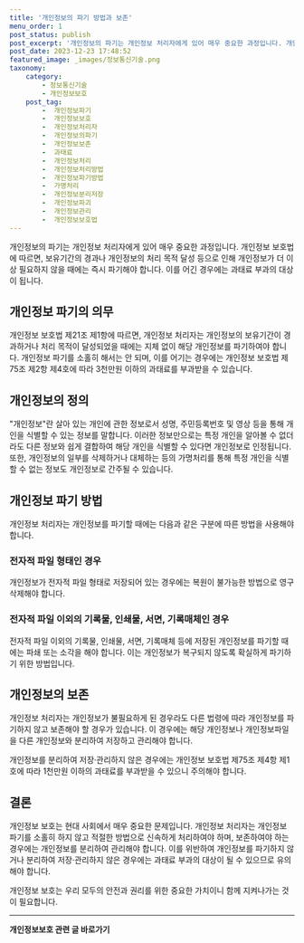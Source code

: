 ```yaml
---
title: '개인정보의 파기 방법과 보존'
menu_order: 1
post_status: publish
post_excerpt: '개인정보의 파기는 개인정보 처리자에게 있어 매우 중요한 과정입니다. 개인정보 보호법에 따르면, 보유기간의 경과나 개인정보의 처리 목적 달성 등으로 인해 개인정보가 더 이상 필요하지 않을 때에는 즉시 파기해야 합니다. 이를 어긴 경우에는 과태료 부과의 대상이 됩니다.'
post_date: 2023-12-23 17:48:52
featured_image: _images/정보통신기술.png
taxonomy:
    category:
        - 정보통신기술
        - 개인정보보호
    post_tag:
        -  개인정보파기
        -  개인정보보호
        -  개인정보처리자
        -  개인정보의파기
        -  개인정보보존
        -  과태료
        -  개인정보처리
        -  개인정보처리방법
        -  개인정보파기방법
        -  가명처리
        -  개인정보분리저장
        -  개인정보파괴
        -  개인정보관리
        -  개인정보보호법
---
```



개인정보의 파기는 개인정보 처리자에게 있어 매우 중요한 과정입니다. 개인정보 보호법에 따르면, 보유기간의 경과나 개인정보의 처리 목적 달성 등으로 인해 개인정보가 더 이상 필요하지 않을 때에는 즉시 파기해야 합니다. 이를 어긴 경우에는 과태료 부과의 대상이 됩니다.

## 개인정보 파기의 의무

개인정보 보호법 제21조 제1항에 따르면, 개인정보 처리자는 개인정보의 보유기간이 경과하거나 처리 목적이 달성되었을 때에는 지체 없이 해당 개인정보를 파기하여야 합니다. 개인정보 파기를 소홀히 해서는 안 되며, 이를 어기는 경우에는 개인정보 보호법 제75조 제2항 제4호에 따라 3천만원 이하의 과태료를 부과받을 수 있습니다.

## 개인정보의 정의

"개인정보"란 살아 있는 개인에 관한 정보로서 성명, 주민등록번호 및 영상 등을 통해 개인을 식별할 수 있는 정보를 말합니다. 이러한 정보만으로는 특정 개인을 알아볼 수 없더라도 다른 정보와 쉽게 결합하여 해당 개인을 식별할 수 있다면 개인정보로 인정됩니다. 또한, 개인정보의 일부를 삭제하거나 대체하는 등의 가명처리를 통해 특정 개인을 식별할 수 없는 정보도 개인정보로 간주될 수 있습니다.

## 개인정보 파기 방법

개인정보 처리자는 개인정보를 파기할 때에는 다음과 같은 구분에 따른 방법을 사용해야 합니다.

### 전자적 파일 형태인 경우

개인정보가 전자적 파일 형태로 저장되어 있는 경우에는 복원이 불가능한 방법으로 영구 삭제해야 합니다.

### 전자적 파일 이외의 기록물, 인쇄물, 서면, 기록매체인 경우

전자적 파일 이외의 기록물, 인쇄물, 서면, 기록매체 등에 저장된 개인정보를 파기할 때에는 파쇄 또는 소각을 해야 합니다. 이는 개인정보가 복구되지 않도록 확실하게 파기하기 위한 방법입니다.

## 개인정보의 보존

개인정보 처리자는 개인정보가 불필요하게 된 경우라도 다른 법령에 따라 개인정보를 파기하지 않고 보존해야 할 경우가 있습니다. 이 경우에는 해당 개인정보나 개인정보파일을 다른 개인정보와 분리하여 저장하고 관리해야 합니다.

개인정보를 분리하여 저장·관리하지 않은 경우에는 개인정보 보호법 제75조 제4항 제1호에 따라 1천만원 이하의 과태료를 부과받을 수 있으니 주의해야 합니다.

## 결론

개인정보 보호는 현대 사회에서 매우 중요한 문제입니다. 개인정보 처리자는 개인정보 파기를 소홀히 하지 않고 적절한 방법으로 신속하게 처리하여야 하며, 보존하여야 하는 경우에는 개인정보를 분리하여 관리해야 합니다. 이를 위반하여 개인정보를 파기하지 않거나 분리하여 저장·관리하지 않은 경우에는 과태료 부과의 대상이 될 수 있으므로 유의해야 합니다.

개인정보 보호는 우리 모두의 안전과 권리를 위한 중요한 가치이니 함께 지켜나가는 것이 필요합니다.

<!-- wp:separator -->
<hr class="wp-block-separator has-alpha-channel-opacity"/>
<!-- /wp:separator -->

<!-- wp:group {"backgroundColor":"base","layout":{"type":"constrained"}} -->
<div class="wp-block-group has-base-background-color has-background"><!-- wp:paragraph {"align":"center","fontSize":"medium"} -->
<p class="has-text-align-center has-large-font-size"><strong>개인정보보호 관련 글 바로가기</strong></p>
<!-- /wp:paragraph -->


<!-- wp:latest-posts
{"categories":[{"id":35067,"count":19,"description":"","link":"https://uknowlaw.com/category/%ea%b0%9c%ec%9d%b8%ec%a0%95%eb%b3%b4%eb%b3%b4%ed%98%b8/","name":"개인정보보호","slug":"개인정보보호","taxonomy":"category","parent":0,"meta":[],"_links":{"self":[{"href":"https://uknowlaw.com/wp-json/wp/v2/categories/35067"}],"collection":[{"href":"https://uknowlaw.com/wp-json/wp/v2/categories"}],"about":[{"href":"https://uknowlaw.com/wp-json/wp/v2/taxonomies/category"}],"wp:post_type":[{"href":"https://uknowlaw.com/wp-json/wp/v2/posts?categories=35067"}],"curies":[{"name":"wp","href":"https://api.w.org/{rel}","templated":true}]}}],"postsToShow":100,"excerptLength":28,"postLayout":"grid","columns":2,"featuredImageAlign":"left","featuredImageSizeSlug":"large","fontSize":"small"} /--></div>
<!-- /wp:group -->
